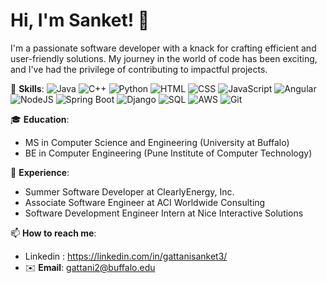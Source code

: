 # Hi, I'm Sanket! 👋

I'm a passionate software developer with a knack for crafting efficient and user-friendly solutions. My journey in the world of code has been exciting, and I've had the privilege of contributing to impactful projects.

🌟 **Skills**:
![Java](https://img.shields.io/badge/-Java-orange)
![C++](https://img.shields.io/badge/-C++-blue)
![Python](https://img.shields.io/badge/-Python-green)
![HTML](https://img.shields.io/badge/-HTML-red)
![CSS](https://img.shields.io/badge/-CSS-blue)
![JavaScript](https://img.shields.io/badge/-JavaScript-yellow)
![Angular](https://img.shields.io/badge/-Angular-red)
![NodeJS](https://img.shields.io/badge/-NodeJS-green)
![Spring Boot](https://img.shields.io/badge/-Spring%20Boot-blue)
![Django](https://img.shields.io/badge/-Django-green)
![SQL](https://img.shields.io/badge/-SQL-orange)
![AWS](https://img.shields.io/badge/-AWS-yellow)
![Git](https://img.shields.io/badge/-Git-red)


🎓 **Education**:
- MS in Computer Science and Engineering (University at Buffalo)
- BE in Computer Engineering (Pune Institute of Computer Technology)

🚀 **Experience**:
- Summer Software Developer at ClearlyEnergy, Inc.
- Associate Software Engineer at ACI Worldwide Consulting
- Software Development Engineer Intern at Nice Interactive Solutions

📫 **How to reach me**: 
- Linkedin : https://linkedin.com/in/gattanisanket3/
- ✉️ **Email**: gattani2@buffalo.edu




<!--
**Gattani-Sanket/Gattani-Sanket** is a ✨ _special_ ✨ repository because its `README.md` (this file) appears on your GitHub profile.

Here are some ideas to get you started:

- 🔭 I’m currently working on ...
- 🌱 I’m currently learning ...
- 👯 I’m looking to collaborate on ...
- 🤔 I’m looking for help with ...
- 💬 Ask me about ...
- 📫 How to reach me: ...
- 😄 Pronouns: ...
- ⚡ Fun fact: ...
-->
